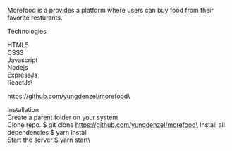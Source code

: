 Morefood is a provides a platform where users can buy food from their favorite resturants. 

Technologies

HTML5\
CSS3\
Javascript\
Nodejs\
ExpressJs\
ReactJs\


https://github.com/yungdenzel/morefood\


Installation\
Create a parent folder on your system\
Clone repo. $ git clone https://github.com/yungdenzel/morefood\
Install all dependencies $ yarn install\
Start the server $ yarn start\
